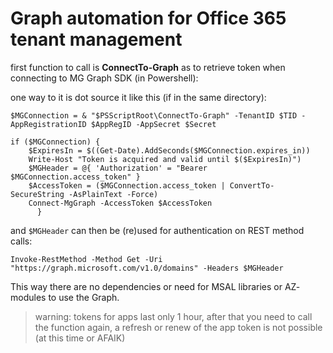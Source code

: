 # Graph automation for Office 365 tenant management

first function to call is **ConnectTo-Graph** as to retrieve token when connecting to MG Graph SDK (in Powershell):

one way to it is dot source it like this (if in the same directory):

`$MGConnection = & "$PSScriptRoot\ConnectTo-Graph" -TenantID $TID -AppRegistrationID $AppRegID -AppSecret $Secret`

    if ($MGConnection) {
        $ExpiresIn = $((Get-Date).AddSeconds($MGConnection.expires_in))
        Write-Host "Token is acquired and valid until $($ExpiresIn)")
        $MGHeader = @{ 'Authorization' = "Bearer $MGConnection.access_token" }
        $AccessToken = ($MGConnection.access_token | ConvertTo-SecureString -AsPlainText -Force)
        Connect-MgGraph -AccessToken $AccessToken
    	  }

and `$MGHeader` can then be (re)used for authentication on REST method calls:

`Invoke-RestMethod -Method Get -Uri "https://graph.microsoft.com/v1.0/domains" -Headers $MGHeader`

This way there are no dependencies or need for MSAL libraries or AZ- modules to use the Graph.

> warning: tokens for apps last only 1 hour, after that you need to call the function again, 
> a refresh or renew of the app token is not possible (at this time or AFAIK)
